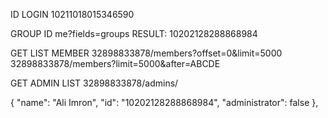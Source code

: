 ID LOGIN
    10211018015346590

GROUP ID
    me?fields=groups
RESULT:
    10202128288868984

GET LIST MEMBER
    32898833878/members?offset=0&limit=5000
    32898833878/members?limit=5000&after=ABCDE

GET ADMIN LIST
    32898833878/admins/


{
    "name": "Ali Imron",
    "id": "10202128288868984",
    "administrator": false
},